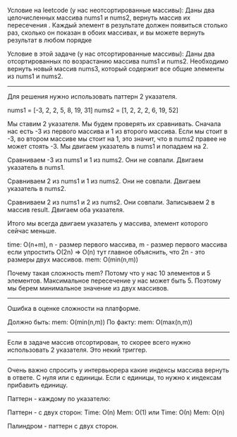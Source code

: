 Условие на leetcode (у нас неотсортированные массивы):
Даны два целочисленных массива nums1 и nums2, вернуть массив их пересечения . Каждый элемент в результате должен появиться столько раз, сколько он показан в обоих массивах, и вы можете вернуть результат в любом порядке 

Условие в этой задаче (у нас отсортированные массивы):
Даны два отсортированных по возрастанию массива nums1 и nums2. Необходимо вернуть новый массив nums3, который содержит все общие элементы из nums1 и nums2. 

----

Для решения нужно использовать паттерн 2 указателя.

nums1 = [-3, 2, 2, 5, 8, 19, 31]
nums2 = [1, 2, 2, 2, 6, 19, 52]

Мы ставим 2 указателя. Мы будем проверять их сравнивать.
Сначала нас есть -3 из первого массива и 1 из второго массива. Если мы стоит в -3, во втором массиве мы стоит на 1, это значит, что в nums2 правее не может стоять -3. Мы двигаем указатель в nums1 и попадаем на 2.

Сравниваем -3 из nums1 и 1 из nums2. Они не совпали. Двигаем указатель в nums1.

Сравниваем 2 из nums1 и 1 из nums2. Они не совпали. Двигаем указатель в nums2.

Сравниваем 2 из nums1 и 2 из nums2. Они совпали. Записываем 2 в массив result. Двигаем оба указателя.

Итого мы всегда двигаем указатель у массива, элемент которого сейчас меньше.

time: O(n+m), n - размер первого массива, m - размер первого массива
если упростить O(2n) => O(n) тут главное объяснить, что 2n - это размеры двух массивов.
mem: O(min(n,m))

Почему такая сложность mem?
Потому что у нас 10 элементов и 5 элементов. Максимальное пересечение у нас может быть 5. Поэтому мы берем минимальное значение из двух массивов.

------

Ошибка в оценке сложности на платформе.

Должно быть:
mem: O(min(n,m))
По факту:
mem: O(max(n,m))

-------

Если в задаче массив отсортирован, то скорее всего нужно использовать 2 указателя. Это некий триггер.

-------

Очень важно спросить у интервьюрера какие индексы массива вернуть в ответе. С нуля или с единицы. Если с единицы, то нужно к индексам прибавить единицу.

Паттерн - каждому по указателю:

Паттерн - с двух сторон:
Time: О(n)
Mem: O(1)
или 
Time: О(n)
Mem: O(n)

Палиндром - паттерн с двух сторон.
